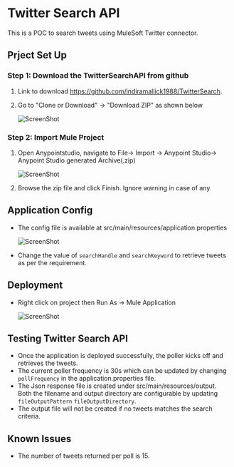 # Twitter Search API

This is a POC to search tweets using MuleSoft Twitter connector.

## Prject Set Up

### Step 1: Download the TwitterSearchAPI from github

1. Link to download <a href="https://github.com/indiramallick1988/TwitterSearch"> https://github.com/indiramallick1988/TwitterSearch.
2. Go to "Clone or Download" -> "Download ZIP" as shown below
 
   ![ScreenShot](https://raw.githubusercontent.com/indiramallick1988/Demo2/master/twitter/download.PNG)
   
### Step 2: Import Mule Project

1. Open Anypointstudio, navigate to File-> Import -> Anypoint Studio-> Anypoint Studio generated Archive(.zip)

   ![ScreenShot](https://raw.githubusercontent.com/indiramallick1988/Demo2/master/twitter/Import1.PNG) 
2. Browse the zip file and click Finish. Ignore warning in case of any

## Application Config

* The config file is available at src/main/resources/application.properties

  ![ScreenShot](https://raw.githubusercontent.com/indiramallick1988/Demo2/master/twitter/property1.PNG)
* Change the value of `searchHandle` and `searchKeyword` to retrieve tweets as per the requirement.

## Deployment

* Right click on project then Run As -> Mule Application

  ![ScreenShot](https://raw.githubusercontent.com/indiramallick1988/Demo2/master/twitter/deployment.PNG)

## Testing Twitter Search API

* Once the application is deployed successfully, the poller kicks off and retrieves the tweets.
* The current poller frequency is 30s which can be updated by changing `pollFrequency` in the application.properties file.
* The Json response file is created under src/main/resources/output. Both the filename and output directory are configurable 
  by updating `fileOutputPattern` `fileOutputDirectory`.
* The output file will not be created if no tweets matches the search criteria.

## Known Issues

* The number of tweets returned per poll is 15.
